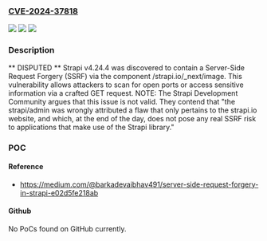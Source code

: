 ### [CVE-2024-37818](https://cve.mitre.org/cgi-bin/cvename.cgi?name=CVE-2024-37818)
![](https://img.shields.io/static/v1?label=Product&message=n%2Fa&color=blue)
![](https://img.shields.io/static/v1?label=Version&message=n%2Fa&color=blue)
![](https://img.shields.io/static/v1?label=Vulnerability&message=n%2Fa&color=brighgreen)

### Description

** DISPUTED ** Strapi v4.24.4 was discovered to contain a Server-Side Request Forgery (SSRF) via the component /strapi.io/_next/image. This vulnerability allows attackers to scan for open ports or access sensitive information via a crafted GET request. NOTE: The Strapi Development Community argues that this issue is not valid. They contend that "the strapi/admin was wrongly attributed a flaw that only pertains to the strapi.io website, and which, at the end of the day, does not pose any real SSRF risk to applications that make use of the Strapi library."

### POC

#### Reference
- https://medium.com/@barkadevaibhav491/server-side-request-forgery-in-strapi-e02d5fe218ab

#### Github
No PoCs found on GitHub currently.

